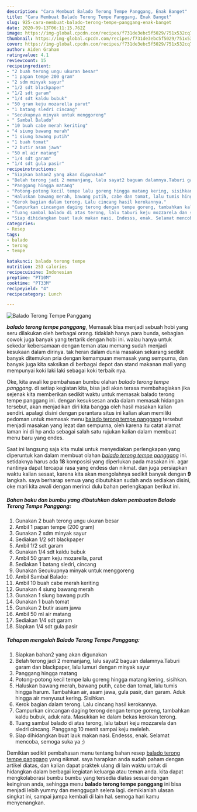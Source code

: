 ```yaml
---
description: "Cara Membuat Balado Terong Tempe Panggang, Enak Banget"
title: "Cara Membuat Balado Terong Tempe Panggang, Enak Banget"
slug: 925-cara-membuat-balado-terong-tempe-panggang-enak-banget
date: 2020-09-13T06:11:15.762Z
image: https://img-global.cpcdn.com/recipes/f731de3ebc5f5029/751x532cq70/balado-terong-tempe-panggang-foto-resep-utama.jpg
thumbnail: https://img-global.cpcdn.com/recipes/f731de3ebc5f5029/751x532cq70/balado-terong-tempe-panggang-foto-resep-utama.jpg
cover: https://img-global.cpcdn.com/recipes/f731de3ebc5f5029/751x532cq70/balado-terong-tempe-panggang-foto-resep-utama.jpg
author: Aiden Graham
ratingvalue: 4.1
reviewcount: 15
recipeingredient:
- "2 buah terong ungu ukuran besar"
- "1 papan tempe 200 gram"
- "2 sdm minyak sayur"
- "1/2 sdt blackpaper"
- "1/2 sdt garam"
- "1/4 sdt kaldu bubuk"
- "50 gram keju mozarella parut"
- "1 batang sledri cincang"
- "Secukupnya minyak untuk menggoreng"
- " Sambal Balado"
- "10 buah cabe merah keriting"
- "4 siung bawang merah"
- "1 siung bawang putih"
- "1 buah tomat"
- "2 butir asam jawa"
- "50 ml air matang"
- "1/4 sdt garam"
- "1/4 sdt gula pasir"
recipeinstructions:
- "Siapkan bahan2 yang akan digunakan"
- "Belah terong jadi 2 memanjang, lalu sayat2 baguan dalamnya.Taburi garam dan blackpaper, lalu lumuri dengan minyak sayur"
- "Panggang hingga matang"
- "Potong-potong kecil tempe lalu goreng hingga matang kering, sisihkan."
- "Haluskan bawang merah, bawang putih, cabe dan tomat, lalu tumis hingga harum. Tambahkan air, asam jawa, gula pasir, dan garam. Aduk hingga air menyusut kering. Sisihkan."
- "Kerok bagian dalam terong. Lalu cincang hasil kerokannya."
- "Campurkan cincangan daging terong dengan tempe goreng, tambahkan kaldu bubuk, aduk rata. Masukkan ke dalam bekas kerokan terong."
- "Tuang sambal balado di atas terong, lalu taburi keju mozzarela dan sledri cincang. Panggang 10 menit sampai keju meleleh."
- "Siap dihidangkan buat lauk makan nasi. Endesss, enak. Selamat mencoba, semoga suka ya ;)"
categories:
- Resep
tags:
- balado
- terong
- tempe

katakunci: balado terong tempe 
nutrition: 253 calories
recipecuisine: Indonesian
preptime: "PT10M"
cooktime: "PT33M"
recipeyield: "4"
recipecategory: Lunch

---
```



![Balado Terong Tempe Panggang](https://img-global.cpcdn.com/recipes/f731de3ebc5f5029/751x532cq70/balado-terong-tempe-panggang-foto-resep-utama.jpg)

<b><i>balado terong tempe panggang</i></b>, Memasak bisa menjadi sebuah hobi yang seru dilakukan oleh berbagai orang. tidaklah hanya para bunda, sebagian cowok juga banyak yang tertarik dengan hobi ini. walau hanya untuk sekedar kebersamaan dengan teman atau memang sudah menjadi kesukaan dalam dirinya. tak heran dalam dunia masakan sekarang sedikit banyak ditemukan pria dengan kemampuan memasak yang sempurna, dan banyak juga kita saksikan di berbagai depot dan stand makanan mall yang mempunyai koki laki laki sebagai koki terbaik nya.

Oke, kita awali ke pembahasan bumbu olahan <i>balado terong tempe panggang</i>. di setiap kegiatan kita, bisa jadi akan terasa membahagiakan jika sejenak kita memberikan sedikit waktu untuk memasak balado terong tempe panggang ini. dengan kesuksesan anda dalam memasak hidangan tersebut, akan menjadikan diri kita bangga oleh hasil masakan kalian sendiri. apalagi disini dengan perantara situs ini kalian akan memiliki pedoman untuk memasak menu <u>balado terong tempe panggang</u> tersebut menjadi masakan yang lezat dan sempurna, oleh karena itu catat alamat laman ini di hp anda sebagai salah satu rujukan kalian dalam membuat menu baru yang endes.




Saat ini langsung saja kita mulai untuk menyediakan perlengkapan yang diperuntuk kan dalam membuat olahan <u><i>balado terong tempe panggang</i></u> ini. setidaknya harus ada <b>18</b> komposisi yang diperlukan pada masakan ini. agar nantinya dapat tercapai rasa yang endess dan nikmat. dan juga persiapkan waktu kalian sesaat, karena kita akan mengolahnya sedikit banyak dengan <b>9</b> langkah. saya berharap semua yang dibutuhkan sudah anda sediakan disini, oke mari kita awali dengan merinci dulu bahan perlengkapan berikut ini.

<!--inarticleads1-->

##### Bahan baku dan bumbu yang dibutuhkan dalam pembuatan Balado Terong Tempe Panggang:

1. Gunakan 2 buah terong ungu ukuran besar
1. Ambil 1 papan tempe (200 gram)
1. Gunakan 2 sdm minyak sayur
1. Sediakan 1/2 sdt blackpaper
1. Ambil 1/2 sdt garam
1. Gunakan 1/4 sdt kaldu bubuk
1. Ambil 50 gram keju mozarella, parut
1. Sediakan 1 batang sledri, cincang
1. Gunakan Secukupnya minyak untuk menggoreng
1. Ambil  Sambal Balado:
1. Ambil 10 buah cabe merah keriting
1. Gunakan 4 siung bawang merah
1. Gunakan 1 siung bawang putih
1. Gunakan 1 buah tomat
1. Gunakan 2 butir asam jawa
1. Ambil 50 ml air matang
1. Sediakan 1/4 sdt garam
1. Siapkan 1/4 sdt gula pasir




<!--inarticleads2-->

##### Tahapan mengolah Balado Terong Tempe Panggang:

1. Siapkan bahan2 yang akan digunakan
1. Belah terong jadi 2 memanjang, lalu sayat2 baguan dalamnya.Taburi garam dan blackpaper, lalu lumuri dengan minyak sayur
1. Panggang hingga matang
1. Potong-potong kecil tempe lalu goreng hingga matang kering, sisihkan.
1. Haluskan bawang merah, bawang putih, cabe dan tomat, lalu tumis hingga harum. Tambahkan air, asam jawa, gula pasir, dan garam. Aduk hingga air menyusut kering. Sisihkan.
1. Kerok bagian dalam terong. Lalu cincang hasil kerokannya.
1. Campurkan cincangan daging terong dengan tempe goreng, tambahkan kaldu bubuk, aduk rata. Masukkan ke dalam bekas kerokan terong.
1. Tuang sambal balado di atas terong, lalu taburi keju mozzarela dan sledri cincang. Panggang 10 menit sampai keju meleleh.
1. Siap dihidangkan buat lauk makan nasi. Endesss, enak. Selamat mencoba, semoga suka ya ;)




Demikian sedikit pembahasan menu tentang bahan resep <u>balado terong tempe panggang</u> yang nikmat. saya harapkan anda sudah paham dengan artikel diatas, dan kalian dapat praktek ulang di lain waktu untuk di hidangkan dalam berbagai kegiatan keluarga atau teman anda. kita dapat mengkolaborasi bumbu bumbu yang tersedia diatas sesuai dengan keinginan anda, sehingga menu <b>balado terong tempe panggang</b> ini bisa menjadi lebih yummy dan menggugah selera lagi. demikianlah ulasan singkat ini, sampai jumpa kembali di lain hal. semoga hari kamu menyenangkan.
